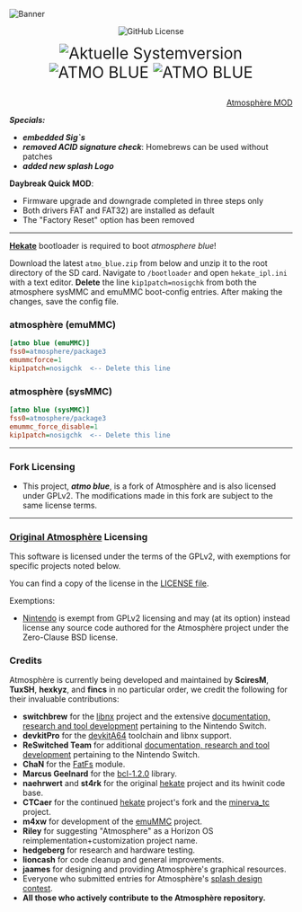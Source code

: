 ![Banner](https://github.com/glitched-nx/atmo_blue/raw/master/img/banner_readme.png)

<p align="center">
  <img src="https://img.shields.io/github/license/Atmosphere-NX/Atmosphere?style=plastc&labelColor=%23abc4ff&color=%230d3ce6" alt="GitHub License">
</p>
<div align="center" style="font-size: 2em;">
    <img src="https://img.shields.io/github/v/release/THZoria/NX_Firmware?style=for-the-badge&label=Aktuelle%20Systemversion&labelColor=123ede&color=b3b9e8" alt="Aktuelle Systemversion" />
    <img src="https://img.shields.io/github/downloads/glitched-nx/atmo_blue/total?&style=for-the-badge&label=ATMO DOWNLOADS&labelColor=123ede&color=b3b9e8" alt="ATMO BLUE" />
    <img src="https://img.shields.io/github/v/release/glitched-nx/atmo_blue?style=for-the-badge&label=ATMO BLUE&labelColor=123ede&color=b3b9e8" alt="ATMO BLUE" />
 </p>
</div>

<p align="right"><a href="https://github.com/Atmosphere-NX/Atmosphere">Atmosphère MOD</a></p>

***Specials:***
- ***embedded Sig`s***
- ***removed ACID signature check***: Homebrews can be used without patches
- ***added new splash Logo***

**Daybreak Quick MOD**:
  * Firmware upgrade and downgrade completed in three steps only
  * Both drivers FAT and FAT32) are installed as default
  * The "Factory Reset" option has been removed

---

[**Hekate**](https://github.com/CTCaer/hekate/releases/latest) bootloader is required to boot *atmosphere blue*!

Download the latest `atmo_blue.zip` from below and unzip it to the root directory of the SD card. Navigate to `/bootloader` and open `hekate_ipl.ini` with a text editor. **Delete** the line `kip1patch=nosigchk` from both the atmosphere sysMMC and emuMMC boot-config entries. After making the changes, save the config file.

### atmosphère (emuMMC)

```ini
[atmo blue (emuMMC)]
fss0=atmosphere/package3
emummcforce=1
kip1patch=nosigchk  <-- Delete this line
```

### atmosphère (sysMMC)

```ini
[atmo blue (sysMMC)]
fss0=atmosphere/package3
emummc_force_disable=1
kip1patch=nosigchk  <-- Delete this line
```

---

### Fork Licensing

* This project, ***atmo blue***, is a fork of Atmosphère and is also licensed under GPLv2. The modifications made in this fork are subject to the same license terms.

---

### [Original Atmosphère](https://github.com/Atmosphere-NX/Atmosphere) Licensing

This software is licensed under the terms of the GPLv2, with exemptions for specific projects noted below.

You can find a copy of the license in the [LICENSE file](LICENSE).

Exemptions:

* [Nintendo](https://github.com/Nintendo) is exempt from GPLv2 licensing and may (at its option) instead license any source code authored for the Atmosphère project under the Zero-Clause BSD license.

### Credits

Atmosphère is currently being developed and maintained by **SciresM**, **TuxSH**, **hexkyz**, and **fincs** in no particular order, we credit the following for their invaluable contributions:

* **switchbrew** for the [libnx](https://github.com/switchbrew/libnx) project and the extensive [documentation, research and tool development](http://switchbrew.org) pertaining to the Nintendo Switch.
* **devkitPro** for the [devkitA64](https://devkitpro.org/) toolchain and libnx support.
* **ReSwitched Team** for additional [documentation, research and tool development](https://reswitched.github.io/) pertaining to the Nintendo Switch.
* **ChaN** for the [FatFs](http://elm-chan.org/fsw/ff/00index_e.html) module.
* **Marcus Geelnard** for the [bcl-1.2.0](https://sourceforge.net/projects/bcl/files/bcl/bcl-1.2.0) library.
* **naehrwert** and **st4rk** for the original [hekate](https://github.com/nwert/hekate) project and its hwinit code base.
* **CTCaer** for the continued [hekate](https://github.com/CTCaer/hekate) project's fork and the [minerva_tc](https://github.com/CTCaer/minerva_tc) project.
* **m4xw** for development of the [emuMMC](https://github.com/m4xw/emummc) project.
* **Riley** for suggesting "Atmosphere" as a Horizon OS reimplementation+customization project name.
* **hedgeberg** for research and hardware testing.
* **lioncash** for code cleanup and general improvements.
* **jaames** for designing and providing Atmosphère's graphical resources.
* Everyone who submitted entries for Atmosphère's [splash design contest](https://github.com/Atmosphere-NX/Atmosphere-splashes).
* **All those who actively contribute to the Atmosphère repository.**
